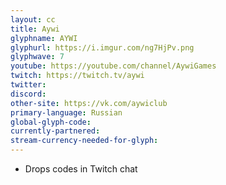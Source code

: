 ```yaml
---
layout: cc
title: Aywi 
glyphname: AYWI
glyphurl: https://i.imgur.com/ng7HjPv.png
glyphwave: 7
youtube: https://youtube.com/channel/AywiGames
twitch: https://twitch.tv/aywi
twitter: 
discord: 
other-site: https://vk.com/aywiclub
primary-language: Russian
global-glyph-code: 
currently-partnered: 
stream-currency-needed-for-glyph: 
---
```

* Drops codes in Twitch chat
